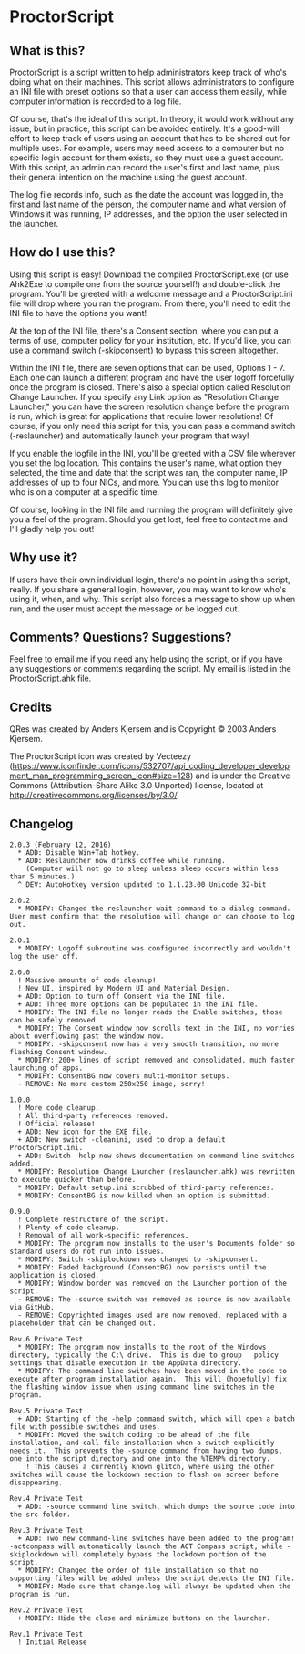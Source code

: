 ProctorScript
=============

What is this?
-------------
ProctorScript is a script written to help administrators keep track of who's doing what on their machines.  This script allows administrators to configure an INI file with preset options so that a user can access them easily, while computer information is recorded to a log file.

Of course, that's the ideal of this script.  In theory, it would work without any issue, but in practice, this script can be avoided entirely.  It's a good-will effort to keep track of users using an account that has to be shared out for multiple uses.  For example, users may need access to a computer but no specific login account for them exists, so they must use a guest account.  With this script, an admin can record the user's first and last name, plus their general intention on the machine using the guest account.

The log file records info, such as the date the account was logged in, the first and last name of the person, the computer name and what version of Windows it was running, IP addresses, and the option the user selected in the launcher.

How do I use this?
------------------
Using this script is easy!  Download the compiled ProctorScript.exe (or use Ahk2Exe to compile one from the source yourself!) and double-click the program.  You'll be greeted with a welcome message and a ProctorScript.ini file will drop where you ran the program.  From there, you'll need to edit the INI file to have the options you want!

At the top of the INI file, there's a Consent section, where you can put a terms of use, computer policy for your institution, etc.  If you'd like, you can use a command switch (-skipconsent) to bypass this screen altogether.

Within the INI file, there are seven options that can be used, Options 1 - 7.  Each one can launch a different program and have the user logoff forcefully once the program is closed.  There's also a special option called Resolution Change Launcher.  If you specify any Link option as "Resolution Change Launcher," you can have the screen resolution change before the program is run, which is great for applications that require lower resolutions!  Of course, if you only need this script for this, you can pass a command switch (-reslauncher) and automatically launch your program that way!

If you enable the logfile in the INI, you'll be greeted with a CSV file wherever you set the log location.  This contains the user's name, what option they selected, the time and date that the script was ran, the computer name, IP addresses of up to four NICs, and more.  You can use this log to monitor who is on a computer at a specific time.

Of course, looking in the INI file and running the program will definitely give you a feel of the program.  Should you get lost, feel free to contact me and I'll gladly help you out!

Why use it?
-----------
If users have their own individual login, there's no point in using this script, really.  If you share a general login, however, you may want to know who's using it, when, and why.  This script also forces a message to show up when run, and the user must accept the message or be logged out.

Comments?  Questions?  Suggestions?
-----------------------------------
Feel free to email me if you need any help using the script, or if you have any suggestions or comments regarding the script.  My email is listed in the ProctorScript.ahk file.

Credits
-------
QRes was created by Anders Kjersem and is Copyright © 2003 Anders Kjersem.

The ProctorScript icon was created by Vecteezy (https://www.iconfinder.com/icons/532707/api_coding_developer_development_man_programming_screen_icon#size=128) and is under the Creative Commons (Attribution-Share Alike 3.0 Unported) license, located at http://creativecommons.org/licenses/by/3.0/.

Changelog
---------
```
2.0.3 (February 12, 2016)
  * ADD: Disable Win+Tab hotkey.
  * ADD: Reslauncher now drinks coffee while running.
    (Computer will not go to sleep unless sleep occurs within less than 5 minutes.)
  ^ DEV: AutoHotkey version updated to 1.1.23.00 Unicode 32-bit  

2.0.2
  * MODIFY: Changed the reslauncher wait command to a dialog command.  User must confirm that the resolution will change or can choose to log out.

2.0.1
  * MODIFY: Logoff subroutine was configured incorrectly and wouldn't log the user off.

2.0.0
  ! Massive amounts of code cleanup!
  ! New UI, inspired by Modern UI and Material Design.
  + ADD: Option to turn off Consent via the INI file.
  + ADD: Three more options can be populated in the INI file.
  * MODIFY: The INI file no longer reads the Enable switches, those can be safely removed.
  * MODIFY: The Consent window now scrolls text in the INI, no worries about overflowing past the window now.
  * MODIFY: -skipconsent now has a very smooth transition, no more flashing Consent window.
  * MODIFY: 200+ lines of script removed and consolidated, much faster launching of apps.
  * MODIFY: ConsentBG now covers multi-monitor setups.
  - REMOVE: No more custom 250x250 image, sorry!

1.0.0
  ! More code cleanup.
  ! All third-party references removed.
  ! Official release!
  + ADD: New icon for the EXE file.
  + ADD: New switch -cleanini, used to drop a default ProctorScript.ini.
  + ADD: Switch -help now shows documentation on command line switches added.
  * MODIFY: Resolution Change Launcher (reslauncher.ahk) was rewritten to execute quicker than before.
  * MODIFY: Default setup.ini scrubbed of third-party references.
  * MODIFY: ConsentBG is now killed when an option is submitted.

0.9.0
  ! Complete restructure of the script.
  ! Plenty of code cleanup.
  ! Removal of all work-specific references.
  * MODIFY: The program now installs to the user's Documents folder so standard users do not run into issues.
  * MODIFY: Switch -skiplockdown was changed to -skipconsent.
  * MODIFY: Faded background (ConsentBG) now persists until the application is closed.
  * MODIFY: Window border was removed on the Launcher portion of the script.
  - REMOVE: The -source switch was removed as source is now available via GitHub.
  - REMOVE: Copyrighted images used are now removed, replaced with a placeholder that can be changed out.

Rev.6 Private Test
  * MODIFY: The program now installs to the root of the Windows directory, typically the C:\ drive.  This is due to group	policy settings that disable execution in the AppData directory.
  * MODIFY: The command line switches have been moved in the code to execute after program installation again.  This will (hopefully) fix the flashing window issue when using command line switches in the program.

Rev.5 Private Test
  + ADD: Starting of the -help command switch, which will open a batch file with possible switches and uses.
  * MODIFY: Moved the switch coding to be ahead of the file installation, and call file installation when a switch explicitly needs it.  This prevents the -source command from having two dumps, one into the script directory and one into the %TEMP% directory.
    ! This causes a currently known glitch, where using the other switches will cause the lockdown section to flash	on screen before disappearing.

Rev.4 Private Test
  + ADD: -source command line switch, which dumps the source code into the src folder.

Rev.3 Private Test
  + ADD: Two new command-line switches have been added to the program! -actcompass will automatically launch the ACT Compass script, while -skiplockdown will completely bypass the lockdown portion of the script.
  * MODIFY: Changed the order of file installation so that no supporting files will be added unless the script detects the INI file.
  * MODIFY: Made sure that change.log will always be updated when the program is run.

Rev.2 Private Test
  + MODIFY: Hide the close and minimize buttons on the launcher.

Rev.1 Private Test
  ! Initial Release
```
